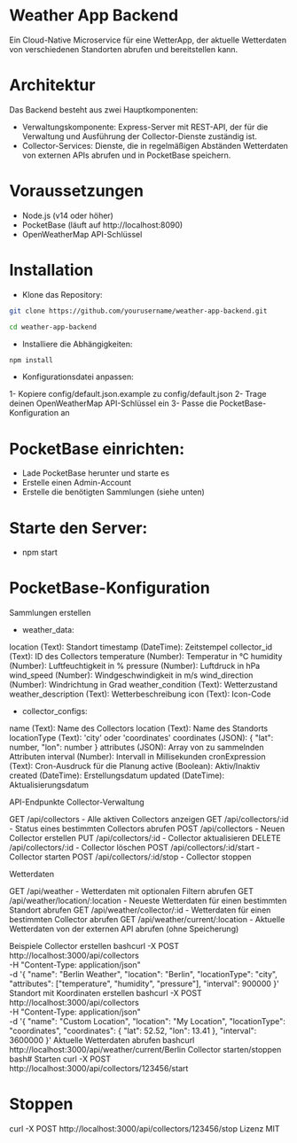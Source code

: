 # Weather App Backend
Ein Cloud-Native Microservice für eine WetterApp, der aktuelle Wetterdaten von verschiedenen Standorten abrufen und bereitstellen kann.
# Architektur
Das Backend besteht aus zwei Hauptkomponenten:

- Verwaltungskomponente: Express-Server mit REST-API, der für die Verwaltung und Ausführung der                 Collector-Dienste zuständig ist.
- Collector-Services: Dienste, die in regelmäßigen Abständen Wetterdaten von externen APIs abrufen und in PocketBase speichern.

# Voraussetzungen
- Node.js (v14 oder höher)
- PocketBase (läuft auf http://localhost:8090)
- OpenWeatherMap API-Schlüssel

# Installation

- Klone das Repository:
```bash
git clone https://github.com/yourusername/weather-app-backend.git
```
```bash
cd weather-app-backend
```

- Installiere die Abhängigkeiten:
```bash
npm install
```

- Konfigurationsdatei anpassen:

1-   Kopiere config/default.json.example zu config/default.json
2- Trage deinen OpenWeatherMap API-Schlüssel ein
3- Passe die PocketBase-Konfiguration an


# PocketBase einrichten:

- Lade PocketBase herunter und starte es
- Erstelle einen Admin-Account
- Erstelle die benötigten Sammlungen (siehe unten)


# Starte den Server:
- npm start


# PocketBase-Konfiguration
Sammlungen erstellen

- weather_data:

location (Text): Standort
timestamp (DateTime): Zeitstempel
collector_id (Text): ID des Collectors
temperature (Number): Temperatur in °C
humidity (Number): Luftfeuchtigkeit in %
pressure (Number): Luftdruck in hPa
wind_speed (Number): Windgeschwindigkeit in m/s
wind_direction (Number): Windrichtung in Grad
weather_condition (Text): Wetterzustand
weather_description (Text): Wetterbeschreibung
icon (Text): Icon-Code


- collector_configs:

name (Text): Name des Collectors
location (Text): Name des Standorts
locationType (Text): 'city' oder 'coordinates'
coordinates (JSON): { "lat": number, "lon": number }
attributes (JSON): Array von zu sammelnden Attributen
interval (Number): Intervall in Millisekunden
cronExpression (Text): Cron-Ausdruck für die Planung
active (Boolean): Aktiv/Inaktiv
created (DateTime): Erstellungsdatum
updated (DateTime): Aktualisierungsdatum



API-Endpunkte
Collector-Verwaltung

GET /api/collectors - Alle aktiven Collectors anzeigen
GET /api/collectors/:id - Status eines bestimmten Collectors abrufen
POST /api/collectors - Neuen Collector erstellen
PUT /api/collectors/:id - Collector aktualisieren
DELETE /api/collectors/:id - Collector löschen
POST /api/collectors/:id/start - Collector starten
POST /api/collectors/:id/stop - Collector stoppen

Wetterdaten

GET /api/weather - Wetterdaten mit optionalen Filtern abrufen
GET /api/weather/location/:location - Neueste Wetterdaten für einen bestimmten Standort abrufen
GET /api/weather/collector/:id - Wetterdaten für einen bestimmten Collector abrufen
GET /api/weather/current/:location - Aktuelle Wetterdaten von der externen API abrufen (ohne Speicherung)

Beispiele
Collector erstellen
bashcurl -X POST http://localhost:3000/api/collectors \
  -H "Content-Type: application/json" \
  -d '{
    "name": "Berlin Weather",
    "location": "Berlin",
    "locationType": "city",
    "attributes": ["temperature", "humidity", "pressure"],
    "interval": 900000
  }'
Standort mit Koordinaten erstellen
bashcurl -X POST http://localhost:3000/api/collectors \
  -H "Content-Type: application/json" \
  -d '{
    "name": "Custom Location",
    "location": "My Location",
    "locationType": "coordinates",
    "coordinates": {
      "lat": 52.52,
      "lon": 13.41
    },
    "interval": 3600000
  }'
Aktuelle Wetterdaten abrufen
bashcurl http://localhost:3000/api/weather/current/Berlin
Collector starten/stoppen
bash# Starten
curl -X POST http://localhost:3000/api/collectors/123456/start

# Stoppen
curl -X POST http://localhost:3000/api/collectors/123456/stop
Lizenz
MIT